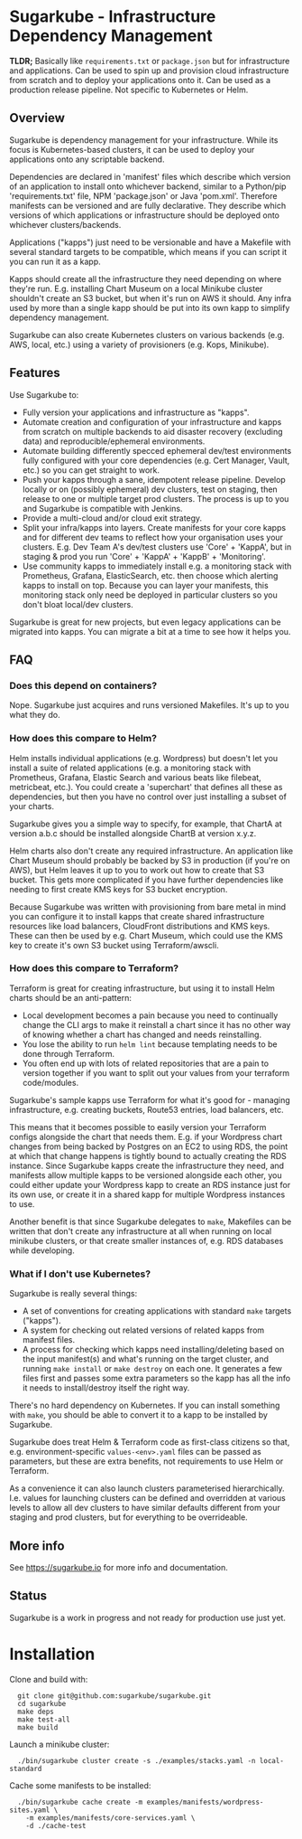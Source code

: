 # Sugarkube - Infrastructure Dependency Management

**TLDR;** Basically like `requirements.txt` or `package.json` but for 
infrastructure and applications. Can be used to spin up and provision cloud
infrastructure from scratch and to deploy your applications onto it. Can be
used as a production release pipeline. Not specific to Kubernetes or Helm.

## Overview
Sugarkube is dependency management for your infrastructure. 
While its focus is Kubernetes-based clusters, it can be used to deploy your
applications onto any scriptable backend.

Dependencies are declared in 'manifest' files which describe which version of
an application to install onto whichever backend, similar to a Python/pip
'requirements.txt' file,  NPM 'package.json' or Java 'pom.xml'. Therefore 
manifests can be versioned and are fully declarative. They describe which 
versions of which applications or infrastructure should be deployed onto 
whichever clusters/backends.

Applications ("kapps") just need to be versionable and have a Makefile with 
several standard targets to be compatible, which means if you can script it 
you can run it as a kapp. 

Kapps should create all the infrastructure they need depending on where they're 
run. E.g. installing Chart Museum on a local Minikube cluster shouldn't create
an S3 bucket, but when it's run on AWS it should. Any infra used by more than
a single kapp should be put into its own kapp to simplify dependency management.

Sugarkube can also create Kubernetes clusters on various backends
(e.g. AWS, local, etc.) using a variety of provisioners (e.g. Kops, Minikube).

## Features
Use Sugarkube to:

  * Fully version your applications and infrastructure as "kapps".
  * Automate creation and configuration of your infrastructure and kapps from 
    scratch on multiple backends to aid disaster recovery (excluding data) and 
    reproducible/ephemeral environments.
  * Automate building differently specced ephemeral dev/test environments fully 
    configured with your core dependencies (e.g. Cert Manager, Vault, etc.) so 
    you can get straight to work.
  * Push your kapps through a sane, idempotent release pipeline. Develop locally or
    on (possibly ephemeral) dev clusters, test on staging, then release to one or 
    multiple target prod clusters. The process is up to you and Sugarkube is
    compatible with Jenkins.
  * Provide a multi-cloud and/or cloud exit strategy.
  * Split your infra/kapps into layers. Create manifests for your core kapps
    and for different dev teams to reflect how your organisation uses your 
    clusters. E.g. Dev Team A's dev/test clusters use 'Core' + 'KappA', but in 
    staging & prod you run 'Core' + 'KappA' + 'KappB' + 'Monitoring'.
  * Use community kapps to immediately install e.g. a monitoring stack with
    Prometheus, Grafana, ElasticSearch, etc. then choose which alerting 
    kapps to install on top. Because you can layer your manifests, this 
    monitoring stack only need be deployed in particular clusters so you don't 
    bloat local/dev clusters.

Sugarkube is great for new projects, but even legacy applications can be 
migrated into kapps. You can migrate a bit at a time to see how it helps you.

## FAQ
### Does this depend on containers?
Nope. Sugarkube just acquires and runs versioned Makefiles. It's up to you 
what they do. 

### How does this compare to Helm?
Helm installs individual applications (e.g. Wordpress) but doesn't let you 
install a suite of related applications (e.g. a monitoring stack with 
Prometheus, Grafana, Elastic Search and various beats like filebeat, 
metricbeat, etc.). You could create a 'superchart' that defines all these as
dependencies, but then you have no control over just installing a subset of 
your charts.

Sugarkube gives you a simple way to specify, for example, that ChartA at 
version a.b.c should be installed alongside ChartB at version x.y.z.

Helm charts also don't create any required infrastructure. An application
like Chart Museum should probably be backed by S3 in production (if you're on
AWS), but Helm leaves it up to you to work out how to create that S3 bucket.
This gets more complicated if you have further dependencies like needing to 
first create KMS keys for S3 bucket encryption.

Because Sugarkube was written with provisioning from bare metal in mind you 
can configure it to install kapps that create shared infrastructure resources 
like load balancers, CloudFront distributions and KMS keys. These can then be 
used by e.g. Chart Museum, which could use the KMS key to create it's own S3 
bucket using Terraform/awscli.  

### How does this compare to Terraform?
Terraform is great for creating infrastructure, but using it to install Helm
charts should be an anti-pattern: 

  * Local development becomes a pain because you need to continually change
    the CLI args to make it reinstall a chart since it has no other way of 
    knowing whether a chart has changed and needs reinstalling.
  * You lose the ability to run `helm lint` because templating needs to be 
    done through Terraform.
  * You often end up with lots of related repositories that are a pain to
    version together if you want to split out your values from your terraform
    code/modules.

Sugarkube's sample kapps use Terraform for what it's good for - managing 
infrastructure, e.g. creating buckets, Route53 entries, load balancers, etc.

This means that it becomes possible to easily version your Terraform configs 
alongside the chart that needs them. E.g. if your Wordpress chart changes from 
being backed by Postgres on an EC2 to using RDS, the point at which that change
happens is tightly bound to actually creating the RDS instance. Since Sugarkube
kapps create the infrastructure they need, and manifests allow multiple kapps
to be versioned alongside each other, you could either update your Wordpress
kapp to create an RDS instance just for its own use, or create it in a shared 
kapp for multiple Wordpress instances to use.

Another benefit is that since Sugarkube delegates to `make`, Makefiles can be 
written that don't create any infrastructure at all when running on local 
minikube clusters, or that create smaller instances of, e.g. RDS databases while
developing.

### What if I don't use Kubernetes?
Sugarkube is really several things:

  * A set of conventions for creating applications with standard `make` targets 
    ("kapps").
  * A system for checking out related versions of related kapps from manifest files.
  * A process for checking which kapps need installing/deleting based on the 
    input manifest(s) and what's running on the target cluster, and running 
    `make install` or `make destroy` on each one. It generates a few files first 
    and passes some extra parameters so the kapp has all the info it needs to 
    install/destroy itself the right way. 

There's no hard dependency on Kubernetes. If you can install something with 
`make`, you should be able to convert it to a kapp to be installed by Sugarkube.

Sugarkube does treat Helm & Terraform code as first-class citizens so that, e.g. 
environment-specific `values-<env>.yaml` files can be passed as parameters, but 
these are extra benefits, not requirements to use Helm or Terraform.

As a convenience it can also launch clusters parameterised hierarchically. I.e.
values for launching clusters can be defined and overridden at various levels
to allow all dev clusters to have similar defaults different from your staging 
and prod clusters, but for everything to be overrideable.

## More info
See https://sugarkube.io for more info and documentation. 

## Status
Sugarkube is a work in progress and not ready for production use just yet.

# Installation
Clone and build with:
```
  git clone git@github.com:sugarkube/sugarkube.git
  cd sugarkube
  make deps
  make test-all
  make build
```
Launch a minikube cluster:
```
  ./bin/sugarkube cluster create -s ./examples/stacks.yaml -n local-standard
```

Cache some manifests to be installed:
```
  ./bin/sugarkube cache create -m examples/manifests/wordpress-sites.yaml \ 
    -m examples/manifests/core-services.yaml \
    -d ./cache-test 
```